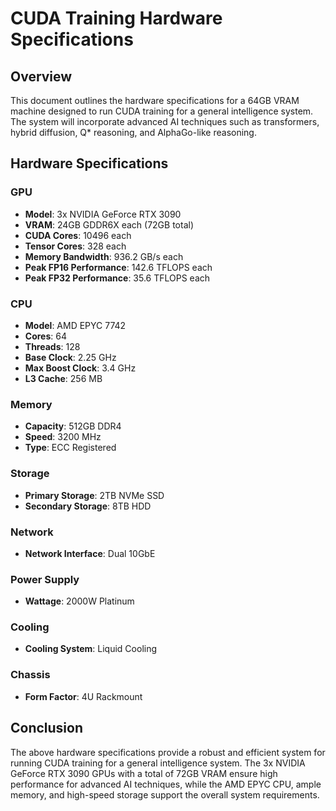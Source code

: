 # CUDA Training Hardware Specifications

## Overview
This document outlines the hardware specifications for a 64GB VRAM machine designed to run CUDA training for a general intelligence system. The system will incorporate advanced AI techniques such as transformers, hybrid diffusion, Q* reasoning, and AlphaGo-like reasoning.

## Hardware Specifications

### GPU
- **Model**: 3x NVIDIA GeForce RTX 3090
- **VRAM**: 24GB GDDR6X each (72GB total)
- **CUDA Cores**: 10496 each
- **Tensor Cores**: 328 each
- **Memory Bandwidth**: 936.2 GB/s each
- **Peak FP16 Performance**: 142.6 TFLOPS each
- **Peak FP32 Performance**: 35.6 TFLOPS each

### CPU
- **Model**: AMD EPYC 7742
- **Cores**: 64
- **Threads**: 128
- **Base Clock**: 2.25 GHz
- **Max Boost Clock**: 3.4 GHz
- **L3 Cache**: 256 MB

### Memory
- **Capacity**: 512GB DDR4
- **Speed**: 3200 MHz
- **Type**: ECC Registered

### Storage
- **Primary Storage**: 2TB NVMe SSD
- **Secondary Storage**: 8TB HDD

### Network
- **Network Interface**: Dual 10GbE

### Power Supply
- **Wattage**: 2000W Platinum

### Cooling
- **Cooling System**: Liquid Cooling

### Chassis
- **Form Factor**: 4U Rackmount

## Conclusion
The above hardware specifications provide a robust and efficient system for running CUDA training for a general intelligence system. The 3x NVIDIA GeForce RTX 3090 GPUs with a total of 72GB VRAM ensure high performance for advanced AI techniques, while the AMD EPYC CPU, ample memory, and high-speed storage support the overall system requirements.
